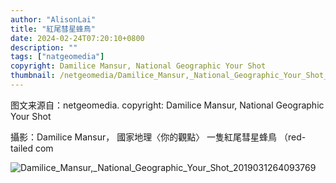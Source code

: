 ```yaml
---
author: "AlisonLai"
title: "紅尾彗星蜂鳥"
date: 2024-02-24T07:20:10+0800
description: ""
tags: ["natgeomedia"]
copyright: Damilice Mansur, National Geographic Your Shot
thumbnail: /netgeomedia/Damilice_Mansur,_National_Geographic_Your_Shot_2019031264093769.jpg
---
```

图文来源自：netgeomedia.  copyright: Damilice Mansur, National Geographic Your Shot

攝影：Damilice Mansur， 國家地理〈你的觀點〉 一隻紅尾彗星蜂鳥 （red-tailed com

![Damilice_Mansur,_National_Geographic_Your_Shot_2019031264093769](/netgeomedia/Damilice_Mansur,_National_Geographic_Your_Shot_2019031264093769.jpg)